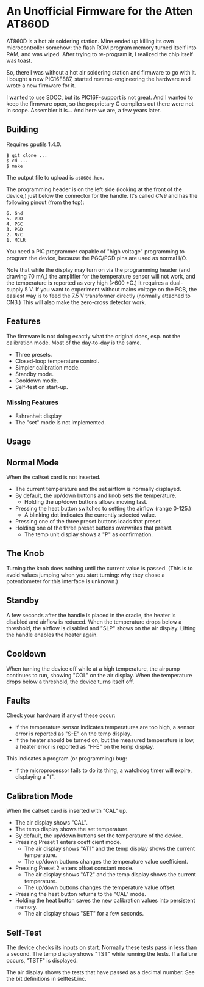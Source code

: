 # An Unofficial Firmware for the Atten AT860D

AT860D is a hot air soldering station.
Mine ended up killing its own microcontroller somehow:
the flash ROM program memory turned itself into RAM, and was wiped.
After trying to re-program it, I realized the chip itself was toast.

So, there I was without a hot air soldering station and firmware to go with it.
I bought a new PIC16F887, started reverse-engineering the hardware and wrote a new firmware for it.

I wanted to use SDCC, but its PIC16F-support is not great.
And I wanted to keep the firmware open, so the proprietary C compilers out there were not in scope.
Assembler it is...
And here we are, a few years later.

## Building

Requires gputils 1.4.0.

```console
$ git clone ...
$ cd ...
$ make
```

The output file to upload is `at860d.hex`.

The programming header is on the left side (looking at the front of the device,) just below the connector for the handle.
It's called *CN9* and has the following pinout (from the top):

```
6. Gnd
5. VDD
4. PGC
3. PGD
2. N/C
1. MCLR
```

You need a PIC programmer capable of "high voltage" programming to program the device, because the PGC/PGD pins are used as normal I/O.

Note that while the display may turn on via the programming header (and drawing 70 mA,) the amplifier for the temperature sensor will not work, and the temperature is reported as very high (>600 *C.)
It requires a dual-supply 5 V.
If you want to experiment without mains voltage on the PCB, the easiest way is to feed the 7.5 V transformer directly (normally attached to CN3.)
This will also make the zero-cross detector work.

## Features

The firmware is not doing exactly what the original does, esp. not the calibration mode.
Most of the day-to-day is the same.

* Three presets.
* Closed-loop temperature control.
* Simpler calibration mode.
* Standby mode.
* Cooldown mode.
* Self-test on start-up.

### Missing Features

* Fahrenheit display
* The "set" mode is not implemented.

## Usage

## Normal Mode

When the cal/set card is not inserted.

* The current temperature and the set airflow is normally displayed.
* By default, the up/down buttons and knob sets the temperature.
  * Holding the up/down buttons allows moving fast.
* Pressing the heat button switches to setting the airflow (range 0-125.)
  * A blinking dot indicates the currently selected value.
* Pressing one of the three preset buttons loads that preset.
* Holding one of the three preset buttons overwrites that preset.
  * The temp unit display shows a "P" as confirmation.

## The Knob

Turning the knob does nothing until the current value is passed.
(This is to avoid values jumping when you start turning:
why they chose a potentiometer for this interface is unknown.)

## Standby

A few seconds after the handle is placed in the cradle, the heater is disabled and airflow is reduced.
When the temperature drops below a threshold, the airflow is disabled and "SLP" shows on the air display.
Lifting the handle enables the heater again.

## Cooldown

When turning the device off while at a high temperature, the airpump continues to run, showing "COL" on the air display.
When the temperature drops below a threshold, the device turns itself off.

## Faults

Check your hardware if any of these occur:

* If the temperature sensor indicates temperatures are too high, a sensor error is reported as "S-E" on the temp display.
* If the heater should be turned on, but the measured temperature is low, a heater error is reported as "H-E" on the temp display.

This indicates a program (or programming) bug:

* If the microprocessor fails to do its thing, a watchdog timer will expire, displaying a "t".

## Calibration Mode

When the cal/set card is inserted with "CAL" up.

* The air display shows "CAL".
* The temp display shows the set temperature.
* By default, the up/down buttons set the temperature of the device.
* Pressing Preset 1 enters coefficient mode.
  * The air display shows "AT1" and the temp display shows the current temperature.
  * The up/down buttons changes the temperature value coefficient.
* Pressing Preset 2 enters offset constant mode.
  * The air display shows "AT2" and the temp display shows the current temperature.
  * The up/down buttons changes the temperature value offset.
* Pressing the heat button returns to the "CAL" mode.
* Holding the heat button saves the new calibration values into persistent memory.
  * The air display shows "SET" for a few seconds.

## Self-Test

The device checks its inputs on start.
Normally these tests pass in less than a second.
The temp display shows "TST" while running the tests.
If a failure occurs, "TSTF" is displayed.

The air display shows the tests that have passed as a decimal number.
See the bit definitions in selftest.inc.
